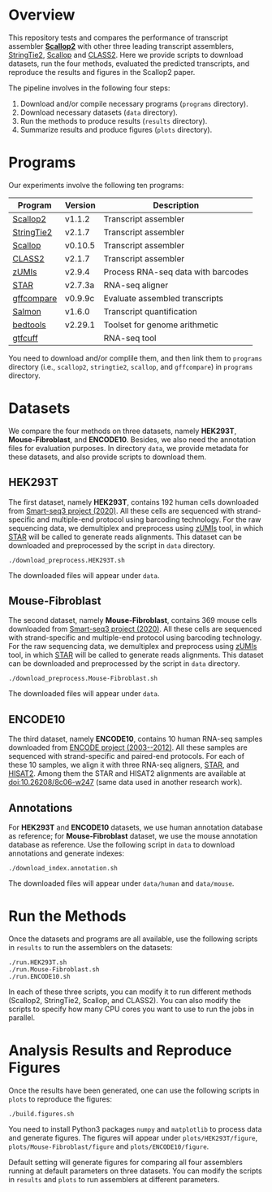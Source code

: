 # Overview

This repository tests and compares the performance of transcript assembler
[**Scallop2**](https://github.com/Shao-Group/scallop2) with other three leading transcript assemblers,
[StringTie2](https://github.com/gpertea/stringtie),
[Scallop](https://github.com/Kingsford-Group/scallop) and
[CLASS2](http://ccb.jhu.edu/people/florea/research/CLASS2).
Here we provide scripts to download datasets, run the four methods, evaluated the
predicted transcripts, and reproduce the results and figures in the Scallop2 paper.

The pipeline involves in the following four steps:
1. Download and/or compile necessary programs (`programs` directory).
2. Download necessary datasets (`data` directory).
3. Run the methods to produce results (`results` directory).
4. Summarize results and produce figures (`plots` directory).

# Programs

Our experiments involve the following ten programs:

Program | Version | Description
------------ | ------------ | ------------
[Scallop2](https://github.com/Shao-Group/Scallop2) | v1.1.2 | Transcript assembler
[StringTie2](https://github.com/gpertea/stringtie) | v2.1.7 | Transcript assembler
[Scallop](https://github.com/Kingsford-Group/scallop) | v0.10.5 | Transcript assembler
[CLASS2](http://ccb.jhu.edu/people/florea/research/CLASS2) | v2.1.7 | Transcript assembler
[zUMIs](https://github.com/sdparekh/zUMIs) | v2.9.4 | Process RNA-seq data with barcodes
[STAR](https://github.com/alexdobin/STAR) | v2.7.3a | RNA-seq aligner
[gffcompare](http://ccb.jhu.edu/software/stringtie/gff.shtml) | v0.9.9c | Evaluate assembled transcripts
[Salmon](https://salmon.readthedocs.io/en/latest/salmon.html) | v1.6.0 | Transcript quantification
[bedtools](https://bedtools.readthedocs.io/en/latest/content/overview.html) | v2.29.1 | Toolset for genome arithmetic
[gtfcuff](https://github.com/Kingsford-Group/rnaseqtools) |  | RNA-seq tool

You need to download and/or complile them,
and then link them to `programs` directory (i.e., `scallop2`, `stringtie2`, `scallop`, and `gffcompare`)
in `programs` directory.


# Datasets
We compare the four methods on three datasets, namely **HEK293T**, **Mouse-Fibroblast**, and **ENCODE10**. 
Besides, we also need the annotation files for evaluation purposes.
In directory `data`, we provide metadata for these datasets, and also provide scripts to download them.

## **HEK293T**
The first dataset, namely **HEK293T**,
contains 192 human cells downloaded from [Smart-seq3 project (2020)](https://www.ebi.ac.uk/arrayexpress/experiments/E-MTAB-8735).
All these cells are sequenced with strand-specific and multiple-end protocol using barcoding technology.
For the raw sequencing data, we demultiplex and preprocess using [zUMIs](https://github.com/sdparekh/zUMIs) tool, in which [STAR](https://github.com/alexdobin/STAR) will be called to generate reads alignments.
This dataset can be downloaded and preprocessed by the script in `data` directory.
```
./download_preprocess.HEK293T.sh
```
The downloaded files will appear under `data`.

## **Mouse-Fibroblast**
The second dataset, namely **Mouse-Fibroblast**,
contains 369 mouse cells downloaded from [Smart-seq3 project (2020)](https://www.ebi.ac.uk/arrayexpress/experiments/E-MTAB-8735).
All these cells are sequenced with strand-specific and multiple-end protocol using barcoding technology.
For the raw sequencing data, we demultiplex and preprocess using [zUMIs](https://github.com/sdparekh/zUMIs) tool, in which [STAR](https://github.com/alexdobin/STAR) will be called to generate reads alignments.
This dataset can be downloaded and preprocessed by the script in `data` directory.
```
./download_preprocess.Mouse-Fibroblast.sh
```
The downloaded files will appear under `data`.

## **ENCODE10**
The third dataset, namely **ENCODE10**,
contains 10 human RNA-seq samples downloaded from [ENCODE project (2003--2012)](https://genome.ucsc.edu/ENCODE/).
All these samples are sequenced with strand-specific and paired-end protocols.
For each of these 10 samples, we align it with three RNA-seq aligners,
[STAR](https://github.com/alexdobin/STAR), and
[HISAT2](https://ccb.jhu.edu/software/hisat2/index.shtml).
Among them the STAR and HISAT2 alignments are
available at [doi:10.26208/8c06-w247](https://doi.org/10.26208/8c06-w247) (same data used in another research work).

## Annotations
For **HEK293T** and **ENCODE10** datasets, we use human annotation database as reference;
for **Mouse-Fibroblast** dataset, we use the mouse annotation database as reference.
Use the following script in `data` to download annotations and generate indexes:
```
./download_index.annotation.sh
```
The downloaded files will appear under `data/human` and `data/mouse`.


# Run the Methods

Once the datasets and programs are all available, use the following scripts in `results`
to run the assemblers on the datasets:
```
./run.HEK293T.sh
./run.Mouse-Fibroblast.sh
./run.ENCODE10.sh
```
In each of these three scripts, you can modify it to run different
methods (Scallop2, StringTie2, Scallop, and CLASS2). You can also modify the scripts to specify
how many CPU cores you want to use to run the jobs in parallel. 


# Analysis Results and Reproduce Figures

Once the results have been generated, one can use the following scripts in `plots` to reproduce the figures:
```
./build.figures.sh
```
You need to install Python3 packages `numpy` and `matplotlib` to process data and generate figures.
The figures will appear under `plots/HEK293T/figure`, `plots/Mouse-Fibroblast/figure` and `plots/ENCODE10/figure`. 

Default setting will generate figures for comparing all four assemblers running at default parameters on three datasets. You can modify the scripts in `results` and `plots` to run assemblers at different parameters.
